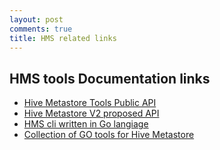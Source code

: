 ```yaml
---
layout: post
comments: true
title: HMS related links
---
```


## HMS tools Documentation links

* [Hive Metastore Tools Public API](akolb1.github.io/hclient)
* [Hive Metastore V2 proposed API](hmsv2api)
* [HMS cli written in Go langiage](https://github.com/akolb1/gometastore/blob/master/hmstool/doc/hmstool.md)
* [Collection of GO tools for Hive Metastore](https://github.com/akolb1/gometastore)

